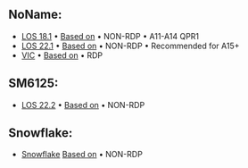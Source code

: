 
## NoName:
 - [LOS 18.1](https://github.com/TheSillyOk/kernel_laurel_sprout/commits/lineage-18.1) • [Based on](https://github.com/Mi-A3-laurel-sprout/kernel_xiaomi_XD/tree/lineage-18.1) • NON-RDP • A11-A14 QPR1
 - [LOS 22.1](https://github.com/TheSillyOk/kernel_xiaomi_laurel_sprout-noname/commits/heresy) • [Based on](https://github.com/aleeeee1/kernel_xiaomi_laurel_sprout-noname/tree/heresy) • NON-RDP • Recommended for A15+
 - [VIC](https://github.com/TheSillyOk/kernel_laurel_sprout/commits/vic) • [Based on](https://github.com/Mi-A3-laurel-sprout/kernel_xiaomi_XD/tree/vic) • RDP

## SM6125:
 - [LOS 22.2](https://github.com/TheSillyOk/android_kernel_qcom_sm6125/tree/lineage-22.2-common) • [Based on](https://github.com/Skyblueborb/android_kernel_qcom_sm6125/tree/lineage-22.2-common) • NON-RDP

## Snowflake:
 - [Snowflake](https://github.com/liquidprjkt/snowflake_laurel_sprout) [Based on](https://github.com/liquidprjkt/snowflake_laurel_sprout) • NON-RDP
